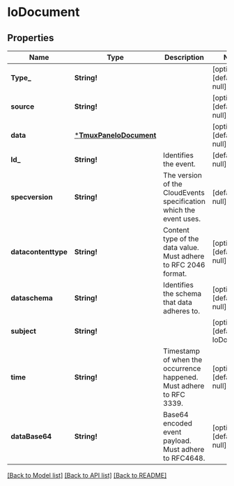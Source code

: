 # IoDocument

## Properties
Name | Type | Description | Notes
------------ | ------------- | ------------- | -------------
**Type_** | **String!** |  | [optional] [default to null]
**source** | **String!** |  | [optional] [default to null]
**data** | [***TmuxPaneIoDocument**](TmuxPaneIoDocument.md) |  | [optional] [default to null]
**Id_** | **String!** | Identifies the event. | [default to null]
**specversion** | **String!** | The version of the CloudEvents specification which the event uses. | [default to null]
**datacontenttype** | **String!** | Content type of the data value. Must adhere to RFC 2046 format. | [optional] [default to null]
**dataschema** | **String!** | Identifies the schema that data adheres to. | [optional] [default to null]
**subject** | **String!** |  | [optional] [default to IoDocument]
**time** | **String!** | Timestamp of when the occurrence happened. Must adhere to RFC 3339. | [optional] [default to null]
**dataBase64** | **String!** | Base64 encoded event payload. Must adhere to RFC4648. | [optional] [default to null]

[[Back to Model list]](../README.md#documentation-for-models) [[Back to API list]](../README.md#documentation-for-api-endpoints) [[Back to README]](../README.md)


